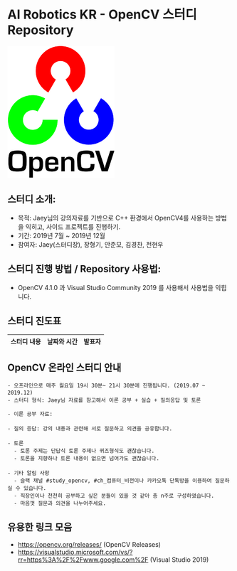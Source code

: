 # AI Robotics KR - OpenCV 스터디 Repository

![image_link](https://github.com/ai-robotics-kr/opencv_study/blob/master/files/OpenCV_Logo_with_text.png?raw=true)
## 스터디 소개:
- 목적: Jaey님의 강의자료를 기반으로 C++ 환경에서 OpenCV4를 사용하는 방법을 익히고, 사이드 프로젝트를 진행하기.
- 기간: 2019년 7월 ~ 2019년 12월
- 참여자: Jaey(스터디장), 장형기, 안준모, 김경찬, 전현우 

## 스터디 진행 방법 / Repository 사용법:
- OpenCV 4.1.0 과 Visual Studio Community 2019 를 사용해서 사용법을 익힙니다.


## 스터디 진도표
|          스터디 내용         |   날짜와 시간     | 발표자 |
| -------------------------- |:---------------:|-----:|

## OpenCV 온라인 스터디 안내
```
- 오프라인으로 매주 월요일 19시 30분~ 21시 30분에 진행됩니다. (2019.07 ~ 2019.12)
- 스터디 형식: Jaey님 자료를 참고해서 이론 공부 + 실습 + 질의응답 및 토론 
```
```
- 이론 공부 자료:
  
- 질의 응답: 강의 내용과 관련해 서로 질문하고 의견을 공유합니다.

- 토론
  - 토론 주제는 단답식 토론 주제나 퀴즈형식도 괜찮습니다.
  - 토론을 지향하나 토론 내용이 없으면 넘어가도 괜찮습니다.

- 기타 알림 사항
  - 슬랙 채널 #study_opencv, #ch_컴퓨터_비전이나 카카오톡 단톡방을 이용하여 질문하실 수 있습니다.
  - 직장인이나 천천히 공부하고 싶은 분들이 있을 것 같아 총 n주로 구성하였습니다.
  - 마음껏 질문과 의견을 나누어주세요.
```
## 유용한 링크 모음
- https://opencv.org/releases/ (OpenCV Releases)
- https://visualstudio.microsoft.com/vs/?rr=https%3A%2F%2Fwww.google.com%2F (Visual Studio 2019)
